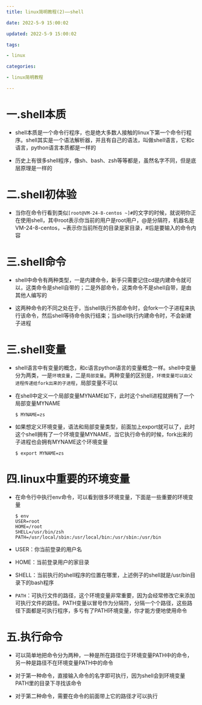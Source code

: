 ```yaml
---
title: linux简明教程(2)——shell

date: 2022-5-9 15:00:02

updated: 2022-5-9 15:00:02

tags:

- linux

categories:

- linux简明教程

---
```


# 一.shell本质

- shell本质是一个命令行程序，也是绝大多数人接触的linux下第一个命令行程序。shell其实是一个语法解析器，并且有自己的语法，叫做shell语言，它和c语言，python语言本质都是一样的

- 历史上有很多shell程序，像sh、bash、zsh等等都是，虽然名字不同，但是底层原理是一样的

# 二.shell初体验

- 当你在命令行看到类似`[root@VM-24-8-centos ~]#`的文字的时候，就说明你正在使用shell，其中root表示你当前的用户是root用户，@是分隔符，机器名是VM-24-8-centos，~表示你当前所在的目录是家目录，#后是要输入的命令内容

# 三.shell命令

- shell中命令有两种类型，一是内建命令，新手只需要记住cd是内建命令就可以，这类命令是shell自带的；二是外部命令，这类命令不是shell自带，是由其他人编写的

- 这两种命令的不同之处在于，当shell执行外部命令时，会fork一个子进程来执行该命令，然后shell等待命令执行结束；当shell执行内建命令时，不会新建子进程

# 三.shell变量

- shell语言中有变量的概念，和c语言python语言的变量概念一样。shell中变量分为两类，一是`环境变量`，二是`局部变量`。两种变量的区别是，`环境变量可以由父进程传递给fork出来的子进程`，局部变量不可以

- 在shell中定义一个局部变量MYNAME如下，此时这个shell进程就拥有了一个局部变量MYNAME
  
  ```shell
  $ MYNAME=zs
  ```

- 如果想定义环境变量，语法和局部变量类型，前面加上export就可以了，此时这个shell拥有了一个环境变量MYNAME，当它执行命令的时候，fork出来的子进程也会拥有MYNAME这个环境变量
  
  ```shell
  $ export MYNAME=zs
  ```

# 四.linux中重要的环境变量

- 在命令行中执行env命令，可以看到很多环境变量，下面是一些重要的环境变量
  
  ```shell
  $ env
  USER=root
  HOME=/root
  SHELL=/usr/bin/zsh
  PATH=/usr/local/sbin:/usr/local/bin:/usr/sbin:/usr/bin
  ```

- USER：你当前登录的用户名

- HOME：当前登录用户的家目录

- SHELL：当前执行的shell程序的位置在哪里，上述例子的shell就是/usr/bin目录下的bash程序

- `PATH`：可执行文件的路径，这个环境变量非常重要，因为会经常修改它来添加可执行文件的路径。PATH变量以冒号作为分隔符，分隔一个个路径，这些路径下面都是可执行程序，多亏有了PATH环境变量，你才能方便地使用命令

# 五.执行命令

- 可以简单地把命令分为两种，一种是所在路径位于环境变量PATH中的命令，另一种是路径不在环境变量PATH中的命令

- 对于第一种命令，直接输入命令的名字即可执行，因为shell会到环境变量PATH里的目录下寻找该命令

- 对于第二种命令，需要在命令的前面带上它的路径才可以执行
